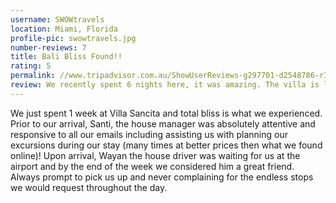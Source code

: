```yaml
---
username: SWOWtravels
location: Miami, Florida
profile-pic: swowtravels.jpg
number-reviews: 7
title: Bali Bliss Found!!
rating: 5
permalink: //www.tripadvisor.com.au/ShowUserReviews-g297701-d2548786-r336539802-Villa_Sancita-Ubud_Bali.html
review: We recently spent 6 nights here, it was amazing. The villa is located a few kms from the main street in Ubud, far enough to be quiet but close enough to ride to town in a few minutes. There were several lovely warungs (made becik, warung bintang bali, akamana) on the same road which we ate lovely meals at and there is a good spa (ubud wellness spa 2) just a few metres down the road. Santi and her staff were impeccable and could not be faulted. They were so professional and helpful, available but not intrusive.
---
```

We just spent 1 week at Villa Sancita and total bliss is what we experienced. Prior to our arrival, Santi, the house manager was absolutely attentive and responsive to all our emails including assisting us with planning our excursions during our stay (many times at better prices then what we found online)! Upon arrival, Wayan the house driver was waiting for us at the airport and by the end of the week we considered him a great friend. Always prompt to pick us up and never complaining for the endless stops we would request throughout the day.
